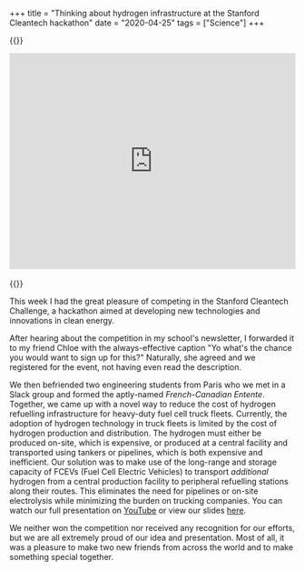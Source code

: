 +++
title = "Thinking about hydrogen infrastructure at the Stanford Cleantech hackathon"
date = "2020-04-25"
tags = ["Science"]
+++

{{<rawhtml>}}
<iframe src="https://docs.google.com/presentation/d/e/2PACX-1vTxFdcn4-P6QdtDnFKW1R-bnoNt7q-E2GNCdD5owFF1ydyxY6pNDv5Flb06QhFv-Lsh7rHJ08DOcMdx/embed?start=false&loop=false&delayms=3000&rm=minimal" frameborder="0" width="100%" height="380" allowfullscreen="true" mozallowfullscreen="true" webkitallowfullscreen="true"></iframe>
<br/><br/>
{{</rawhtml>}}

This week I had the great pleasure of competing in the Stanford Cleantech Challenge, a hackathon aimed at developing new technologies and innovations in clean energy.

<!--more-->

After hearing about the competition in my school's newsletter, I forwarded it to my friend Chloe with the always-effective caption "Yo what's the chance you would want to sign up for this?" Naturally, she agreed and we registered for the event, not having even read the description.

We then befriended two engineering students from Paris who we met in a Slack group and formed the aptly-named *French-Canadian Entente*. Together, we came up with a novel way to reduce the cost of hydrogen refuelling infrastructure for heavy-duty fuel cell truck fleets. Currently, the adoption of hydrogen technology in truck fleets is limited by the cost of hydrogen production and distribution. The hydrogen must either be produced on-site, which is expensive, or produced at a central facility and transported using tankers or pipelines, which is both expensive and inefficient. Our solution was to make use of the long-range and storage capacity of FCEVs (Fuel Cell Electric Vehicles) to transport *additional* hydrogen from a central production facility to peripheral refuelling stations along their routes. This eliminates the need for pipelines or on-site electrolysis while minimizing the burden on trucking companies. You can watch our full presentation on [YouTube](https://www.youtube.com/watch?v=gcmAXEW8-Y0") or view our slides [here](https://docs.google.com/presentation/d/e/2PACX-1vTxFdcn4-P6QdtDnFKW1R-bnoNt7q-E2GNCdD5owFF1ydyxY6pNDv5Flb06QhFv-Lsh7rHJ08DOcMdx/pub?start=false&loop=false&delayms=3000#slide=id.p).

We neither won the competition nor received any recognition for our efforts, but we are all extremely proud of our idea and presentation. Most of all, it was a pleasure to make two new friends from across the world and to make something special together.
